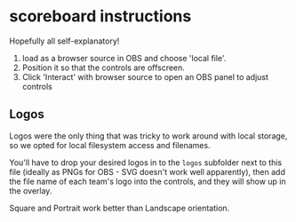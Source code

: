 # scoreboard instructions

Hopefully all self-explanatory!

1. load as a browser source in OBS and choose 'local file'.
2. Position it so that the controls are offscreen.
3. Click 'Interact' with browser source to open an OBS panel to adjust controls

## Logos

Logos were the only thing that was tricky to work around with local storage, so we opted for local filesystem access and filenames.

You'll have to drop your desired logos in to the `logos` subfolder next to this file (ideally as PNGs for OBS - SVG doesn't work well apparently), then add the file name of each team's logo into the controls, and they will show up in the overlay.

Square and Portrait work better than Landscape orientation.
